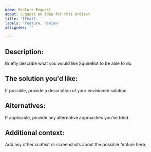 ```yaml
---
name: Feature Request
about: Suggest an idea for this project
title: '[Feat]: '
labels: 'feature, review'
assignees: ''

---
```


## Description:
Briefly describe what you would like SquireBot to be able to do.

## The solution you'd like:
If possible, provide a description of your envisioned solution.

## Alternatives:
If applicable, provide any alternative approaches you've tried.

## Additional context:
Add any other context or screenshots about the possible feature here.
